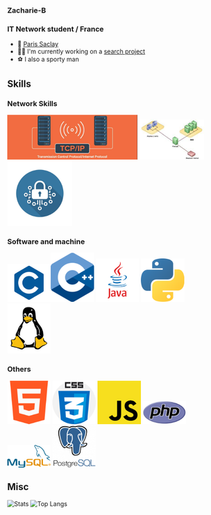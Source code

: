 ### Zacharie-B
### IT Network student / France

- 📍 [Paris Saclay](https://www.universite-paris-saclay.fr/)
- :technologist: I'm currently working on a [search project](https://github.com/Ghasnae/TER_Files_d_Attente.git)
- :soccer: I also a sporty man

## Skills

### Network Skills
<img src="tcp.png" alt="TCP" width="300"/> <img src="dmz.jpg" alt="DMZ" width="150"/> <img src="crypto.png" alt="Cryptologie" width="150"/>

### Software and machine
<img src="C.png" alt="C" width="100"/><img src="1822px-ISO_C++_Logo.svg.png" alt="C++" width="100"/> <img src="java.png" alt="Java" width="100"/> <img src="python-icon.png" alt="Python" width="100"/><img src="154px-Tux-simple.svg.png" alt="Linux" width="100"/>

### Others
<img src="732212.png" alt="HTML" width="100"/> <img src="CSS.png" alt="CSS" width="100"/> <img src="JS.png" alt="JS" width="100"/> <img src="PHP-logo.svg.png" alt="PHP" width="100"/>
<img src="489px-MySQL.svg.png" alt="MySQL" width="100"/> <img src="postgresql-logo-3-300x291.png" alt="Postgres" width="100"/> 

## Misc

<img src="https://github-readme-stats.vercel.app/api?username=Zacharie-B&show_icons=true&theme=radical" alt="Stats" width="500"/> <img src="https://github-readme-stats.vercel.app/api/top-langs/?username=Zacharie-B&layout=compact" alt="Top Langs" width="500"/>

